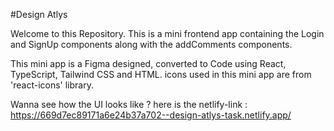 #Design Atlys

Welcome to this Repository.
This is a mini frontend app containing the Login and SignUp components
along with the addComments components.

This mini app is a Figma designed, converted to Code using React, TypeScript, Tailwind CSS and HTML.
icons used in this mini app are from 'react-icons' library.

Wanna see how the UI looks like ? here is the netlify-link : https://669d7ec89171a6e24b37a702--design-atlys-task.netlify.app/

